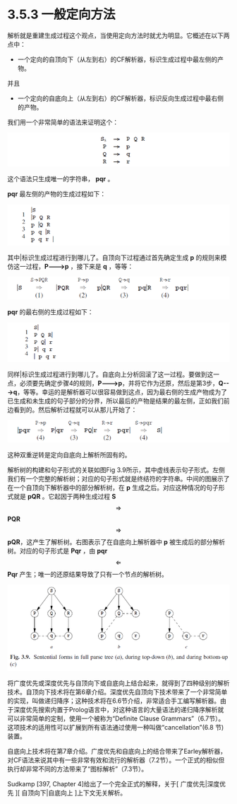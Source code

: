 # 3.5.3 一般定向方法

解析就是重建生成过程这个观点，当使用定向方法时就尤为明显。它概述在以下两点中：

- 一个定向的自顶向下（从左到右）的CF解析器，标识生成过程中最左侧的产物。

并且

- 一个定向的自底向上（从左到右）的CF解析器，标识反向生成过程中最右侧的产物。

我们用一个非常简单的语法来证明这个：

![图1](../../img/3.5.3_1.png)

这个语法只生成唯一的字符串， **pqr** 。

**pqr** 最左侧的产物的生成过程如下：

![图2](../../img/3.5.3_2.png)

其中|标识生成过程进行到哪儿了。自顶向下过程通过首先确定生成 **p** 的规则来模仿这一过程，**P--->p** ，接下来是 **q** ，等等：

![图3](../../img/3.5.3_3.png)

**pqr** 的最右侧的生成过程如下：

![图4](../../img/3.5.3_4.png)

同样|标识生成过程进行到哪儿了。自底向上分析回滚了这一过程。要做到这一点，必须要先确定步骤4的规则，**P--->p**，并将它作为还原，然后是第3步，**Q--->q**，等等。幸运的是解析器可以很容易做到这点，因为最右侧的生成产物成为了已生成和未生成的句子部分的分界，所以最后的产物是结果的最左侧，正如我们前边看到的。然后解析过程就可以从那儿开始了：

![图5](../../img/3.5.3_5.png)

这种双重逆转是定向自底向上解析所固有的。

解析树的构建和句子形式的关联如图Fig 3.9所示，其中虚线表示句子形式。左侧我们有一个完整的解析树；对应的句子形式就是终结符的字符串。中间的图展示了在一个自顶向下解析器中的部分解析树，在 **p** 生成之后。对应这种情况的句子形式就是 **pQR** 。它起因于两种生成过程 **S** $$\Rightarrow$$ **PQR** $$\Rightarrow$$ **pQR**，这产生了解析树。右图表示了在自底向上解析器中 **p** 被生成后的部分解析树。对应的句子形式是 **Pqr** ，由 **pqr** $$\Leftarrow$$ **Pqr** 产生；唯一的还原结果导致了只有一个节点的解析树。

![图6 Fig3.9](../../img/3.5.3_6-Fig.3.9.png)

将广度优先或深度优先与自顶向下或自底向上结合起来，就得到了四种级别的解析技术。自顶向下技术将在第6章介绍。深度优先自顶向下技术带来了一个非常简单的实现，叫做递归降序；这种技术将在6.6节介绍，非常适合手工编写解析器。由于深度优先搜索内置于Prolog语言中，对这种语言的大量语法的递归降序解析就可以非常简单的定制，使用一个被称为“Definite Clause Grammars”（6.7节）。这项技术的适用性可以扩展到所有语法通过使用一种叫做“cancellation”(6.8 节) 装置。

自底向上技术将在第7章介绍。广度优先和自底向上的结合带来了Earley解析器，对CF语法来说其中有一些非常有效和流行的解析器（7.2节）。一个正式的相似但执行却非常不同的方法带来了“图标解析”（7.3节）。

Sudkamp [397, Chapter 4]给出了一个完全正式的解释，关于[ 广度优先|深度优先 ][ 自顶向下|自底向上 ]上下文无关解析。